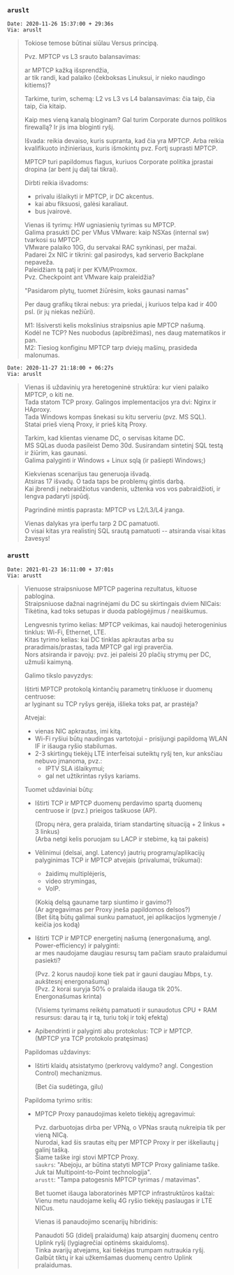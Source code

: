### `aruslt`

```
Date: 2020-11-26 15:37:00 + 29:36s  
Via: aruslt  
```
> Tokiose temose būtinai siūlau Versus principą.  
> 
> Pvz. MPTCP vs L3 srauto balansavimas:  
> 
> ar MPTCP kažką išsprendžia,  
> ar tik randi, kad palaiko (čekboksas Linuksui, ir nieko naudingo kitiems)?  
> 
> Tarkime, turim, schemą: L2 vs L3 vs L4 balansavimas: čia taip, čia taip, čia kitaip.  
> 
> Kaip mes vieną kanalą bloginam? Gal turim Corporate durnos politikos firewallą? Ir jis ima bloginti ryšį.  
> 
> Išvada: reikia devaiso, kuris supranta, kad čia yra MPTCP. Arba reikia
> kvalifikuoto inžinieriaus, kuris išmokintų pvz. Fortį suprasti MPTCP.  
> 
> MPTCP turi papildomus flagus, kuriuos Corporate politika įprastai dropina (ar bent jų dalį tai tikrai).  
> 
> Dirbti reikia išvadoms:
> 
> * privalu išlaikyti ir MPTCP, ir DC akcentus.
> * kai abu fiksuosi, galėsi karaliaut.
> * bus įvairovė.
> 
> Vienas iš tyrimų: HW ugniasienių tyrimas su MPTCP.  
> Galima prasukti DC per VMus VMware: kaip NSXas (internal sw) tvarkosi su MPTCP.  
> VMware palaiko 10G, du servakai RAC synkinasi, per mažai.  
> Padarei 2x NIC ir tikrini: gal pasirodys, kad serverio Backplane nepaveža.  
> Paleidžiam tą patį ir per KVM/Proxmox.  
> Pvz. Checkpoint ant VMware kaip praleidžia?  
> 
> "Pasidarom plytų, tuomet žiūrėsim, koks gaunasi namas"  
> 
> Per daug grafikų tikrai nebus: yra priedai, į kuriuos telpa kad ir 400 psl. (ir jų niekas nežiūri).  
> 
> M1: Išsiversti kelis mokslinius straipsnius apie MPTCP našumą.  
> Kodėl ne TCP? Nes nuobodus (apibrėžimas), nes daug matematikos ir pan.  
> M2: Tiesiog konfiginu MPTCP tarp dviejų mašinų, prasideda malonumas.  

```
Date: 2020-11-27 21:18:00 + 06:27s  
Via: aruslt  
```
> Vienas iš uždavinių yra heretogeninė struktūra: kur vieni palaiko MPTCP, o kiti ne.  
> Tada statom TCP proxy. Galingos implementacijos yra dvi: Nginx ir HAproxy.  
> Tada Windows kompas šnekasi su kitu serveriu (pvz. MS SQL).  
> Statai prieš vieną Proxy, ir prieš kitą Proxy.  
> 
> Tarkim, kad klientas viename DC, o servisas kitame DC.  
> MS SQLas duoda pasileist Demo 30d. Susirandam sintetinį SQL testą ir žiūrim, kas gaunasi.  
> Galima palyginti ir Windows + Linux sqlą (ir pašiepti Windows;)  
> 
> Kiekvienas scenarijus tau generuoja išvadą.  
> Atsiras 17 išvadų. O tada taps be problemų gintis darbą.  
> Kai įbrendi į nebraidžiotus vandenis, užtenka vos vos pabraidžioti, ir lengva padaryti įspūdį.  
> 
> Pagrindinė mintis paprasta: MPTCP vs L2/L3/L4 įranga.  
> 
> Vienas dalykas yra iperfu tarp 2 DC pamatuoti.  
> O visai kitas yra realistinį SQL srautą pamatuoti -- atsiranda visai kitas žavesys!  

### `arustt`

```
Date: 2021-01-23 16:11:00 + 37:01s
Via: arustt  
```
> Vienuose straipsniuose MPTCP pagerina rezultatus, kituose pablogina.  
> Straipsniuose dažnai nagrinėjami du DC su skirtingais dviem NICais:  
> Tikėtina, kad toks setupas ir duoda pablogėjimus / neaiškumus.  
>
> Lengvesnis tyrimo kelias: MPTCP veikimas, kai naudoji heterogeninius tinklus: Wi-Fi, Ethernet, LTE.  
> Kitas tyrimo kelias: kai DC tinklas apkrautas arba su praradimais/prastas, tada MPTCP gal irgi praverčia.  
> Nors atsiranda ir pavojų: pvz. jei paleisi 20 plačių strymų per DC, užmuši kaimyną.  
>
> Galimo tikslo pavyzdys:  
> 
> Ištirti MPTCP protokolą kintančių parametrų tinkluose ir duomenų centruose:  
> ar lyginant su TCP ryšys gerėja, išlieka toks pat, ar prastėja?  
> 
> Atvejai:  
> * vienas NIC apkrautas, imi kitą.  
> * Wi-Fi ryšiui būtų naudingas vartotojui - prisijungi papildomą WLAN IF ir išauga ryšio stabilumas.  
> * 2-3 skirtingų tiekėjų LTE interfeisai suteiktų ryšį ten, kur anksčiau nebuvo įmanoma, pvz.:  
>   - IPTV SLA išlaikymui;
>   - gal net užtikrintas ryšys kariams.
>
> Tuomet uždaviniai būtų:  
>
> - Ištirti TCP ir MPTCP duomenų perdavimo spartą duomenų centruose ir (pvz.) prieigos taškuose (AP).  
>
>   (Dropų nėra, gera pralaida, tiriam standartinę situaciją + 2 linkus + 3 linkus)  
>   (Arba netgi kelis poruojam su LACP ir stebime, ką tai pakeis)  
>
> - Vėlinimui (delsai, angl. Latency) jautrių programų/aplikacijų palyginimas TCP ir MPTCP atvejais (privalumai, trūkumai):
>   - žaidimų multiplėjeris,
>   - video strymingas,
>   - VoIP.
>
>   (Kokią delsą gauname tarp siuntimo ir gavimo?)  
>   (Ar agregavimas per Proxy įneša papildomos delsos?)  
>   (Bet šitą būtų galimai sunku pamatuot, jei aplikacijos lygmenyje / keičia jos kodą)
>
> - Ištirti TCP ir MPTCP energetinį našumą (energonašumą, angl. Power-efficiency) ir palyginti:  
>   ar mes naudojame daugiau resursų tam pačiam srauto pralaidumui pasiekti?  
>
>   (Pvz. 2 korus naudoji kone tiek pat ir gauni daugiau Mbps, t.y. aukštesnį energonašumą)  
>   (Pvz. 2 korai suryja 50% o pralaida išauga tik 20%. Energonašumas krinta)  
>
>   (Visiems tyrimams reikėtų pamatuoti ir sunaudotus CPU + RAM resursus: darau tą ir tą, turiu tokį ir tokį efektą)  
>
> - Apibendrinti ir palyginti abu protokolus: TCP ir MPTCP.  
>   (MPTCP yra TCP protokolo pratęsimas)
>
> Papildomas uždavinys:
>
> - Ištirti klaidų atsistatymo (perkrovų valdymo? angl. Congestion Control) mechanizmus.
>
>   (Bet čia sudėtinga, gilu)  
>
> Papildoma tyrimo sritis:
>
> - MPTCP Proxy panaudojimas keleto tiekėjų agregavimui:  
>
>   Pvz. darbuotojas dirba per VPNą, o VPNas srautą nukreipia tik per vieną NICą.  
>   Nurodai, kad šis srautas eitų per MPTCP Proxy ir per iškeliautų į galinį tašką.  
>   Šiame taške irgi stovi MPTCP Proxy.  
>   `saukrs`: "Abejoju, ar būtina statyti MPTCP Proxy galiniame taške. Juk tai Multipoint-to-Point technologija".  
>   `arustt`: "Tampa patogesnis MPTCP tyrimas / matavimas".  
>
>   Bet tuomet išauga laboratorinės MPTCP infrastruktūros kaštai:  
>   Vienu metu naudojame kelių 4G ryšio tiekėjų paslaugas ir LTE NICus.  
>
>   Vienas iš panaudojimo scenarijų hibridinis:  
>
>   Panaudoti 5G (didelį pralaidumą) kaip atsarginį duomenų centro Uplink ryšį (lygiagrečiai optinėms skaiduloms).  
>   Tinka avarijų atvejams, kai tiekėjas trumpam nutraukia ryšį.  
>   Galbūt tiktų ir kai užkemšamas duomenų centro Uplink pralaidumas.  
